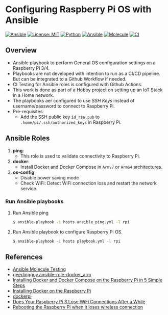 # Configuring Raspberry Pi OS with Ansible

[![Ansible](https://img.shields.io/badge/raspberrypi-3,4-C51A4A?logo=raspberry-pi)](https://www.raspberrypi.org/) [![License: MIT](https://img.shields.io/badge/License-MIT-yellow.svg)](https://github.com/universalvishwa/raspberrypi-os-config-ansible/blob/master/LICENSE) [![Python](https://img.shields.io/badge/python-3.7-blue?logo=python)](https://www.python.org/downloads/release/python-379/) [![Ansible](https://img.shields.io/badge/ansible-2.10-EE0000?logo=ansible)](https://docs.ansible.com/) [![Molecule](https://img.shields.io/badge/molecule-v3.2.0-3CAFCE)](https://molecule.readthedocs.io/) [![CI](https://github.com/universalvishwa/raspberrypi-os-config-ansible/workflows/CI/badge.svg)](https://github.com/universalvishwa/raspberrypi-os-config-ansible/actions) 

## Overview
- Ansible playbook to perform General OS configuration settings on a Raspberry Pi 3/4.
- Playbooks are not developed with intention to run as a CI/CD pipeline. But can be integrated to a Github Workflow if needed.
- CI Testing for Ansible roles is configured with Github Actions.
- This work is done as part of a Hobby project on setting up an IoT Stack in a Home network.
- The playbooks aer configured to use _SSH Keys_ instead of username/password to connect to Raspberry Pi.
- Pre-requisites:
    - Add the SSH public key `id_rsa.pub` to `.home/pi/.ssh/authorized_keys` in Raspberry Pi.

## Ansible Roles
1. **ping**:
    - This role is used to validate connectivity to Raspberry Pi.
2. **docker**:
    - Install Docker and Docker Compose in `Armv7` or `Arm64` architectures.
3. **os-config**:
    - Disable power saving mode
    - Check WiFi: Detect WiFi connection loss and restart the network service.

### Run Ansible playbooks
1. Run Ansible ping
    ```bash
    $ ansible-playbook -i hosts ansible_ping.yml -l rpi
    ```
2. Run Ansible playbook to configure Raspberry Pi OS.
    ```bash
    $ ansible-playbook -i hosts playbook.yml -l rpi
    ```

## References
- [Ansible Molecule Testing](https://github.com/universalvishwa/ansible-molecule-testing)
- [geerlingguy.ansible-role-docker_arm](https://github.com/geerlingguy/ansible-role-docker_arm)
- [Installing Docker and Docker Compose on the Raspberry Pi in 5 Simple Steps](https://dev.to/rohansawant/installing-docker-and-docker-compose-on-the-raspberry-pi-in-5-simple-steps-3mgl)
- [Installing Docker on the Raspberry Pi](https://pimylifeup.com/raspberry-pi-docker/)
- [dockerpi](https://github.com/lukechilds/dockerpi)
- [Does Your Raspberry Pi 3 Lose WiFi Connections After a While](http://qdosmsq.dunbar-it.co.uk/blog/2016/03/does-your-raspberry-pi-3-lose-wifi-connections-after-a-while/)
- [Rebooting the Raspberry Pi when it loses wireless connection](https://weworkweplay.com/play/rebooting-the-raspberry-pi-when-it-loses-wireless-connection-wifi/)